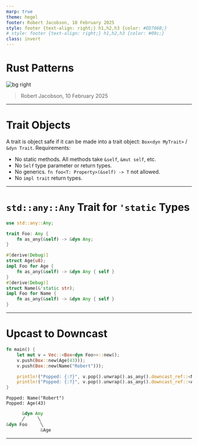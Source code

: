 ```yaml
---
marp: true
theme: hegel
footer: Robert Jacobson, 10 February 2025
style: footer {text-align: right;} h1,h2,h3 {color: #ED706B;}
# style: footer {text-align: right;} h1,h2,h3 {color: #09c;}
class: invert
---
```


<!--
_footer: ""
-->

# Rust Patterns

![bg right](designpatterns_inverted.png)

> Robert Jacobson, 10 February 2025

---

# Trait Objects

A trait is object safe if it can be made into a trait object: `Box<dyn MyTrait>` / `&dyn Trait`. Requirements:

 - No static methods. All methods take `&self`, `&mut self`, etc.
 - No `Self` type parameter or return types.
 - No generics. `fn foo<T: Property>(&self) -> T` not allowed.
 - No `impl trait` return types.

---

# `std::any::Any` Trait for `'static` Types

```rust
use std::any::Any;

trait Foo: Any {
    fn as_any(&self) -> &dyn Any;
}

#[derive(Debug)]
struct Age(u8);
impl Foo for Age {
    fn as_any(&self) -> &dyn Any { self }
}
#[derive(Debug)]
struct Name(&'static str);
impl Foo for Name {
    fn as_any(&self) -> &dyn Any { self }
}
```

---

# Upcast to Downcast

```rust
fn main() {
    let mut v = Vec::<Box<dyn Foo>>::new();
    v.push(Box::new(Age(43)));
    v.push(Box::new(Name("Robert")));

    println!("Popped: {:?}", v.pop().unwrap().as_any().downcast_ref::<Name>().unwrap());
    println!("Popped: {:?}", v.pop().unwrap().as_any().downcast_ref::<Age>().unwrap());
}
```

```
Popped: Name("Robert")
Popped: Age(43)
```

```rust
      &dyn Any
      ╱     ╲
&dyn Foo     ╲
             &Age
```

---
